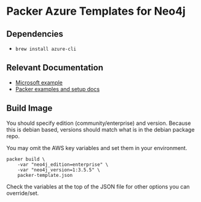 # Packer Azure Templates for Neo4j

## Dependencies

* `brew install azure-cli`

## Relevant Documentation

* [Microsoft example](https://docs.microsoft.com/en-us/azure/virtual-machines/windows/build-image-with-packer)
* [Packer examples and setup docs](https://www.packer.io/docs/builders/azure.html)

## Build Image

You should specify edition (community/enterprise) and version.  Because this is debian based,
versions should match what is in the debian package repo.

You may omit the AWS key variables and set them in your environment.

```
packer build \
    -var "neo4j_edition=enterprise" \
    -var "neo4j_version=1:3.5.5" \
    packer-template.json
```

Check the variables at the top of the JSON file for other options you can override/set.

